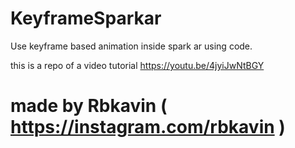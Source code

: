 # KeyframeSparkar
Use keyframe based animation inside spark ar using code.

this is a repo of a video tutorial 
https://youtu.be/4jyiJwNtBGY

# made by Rbkavin ( https://instagram.com/rbkavin ) 


